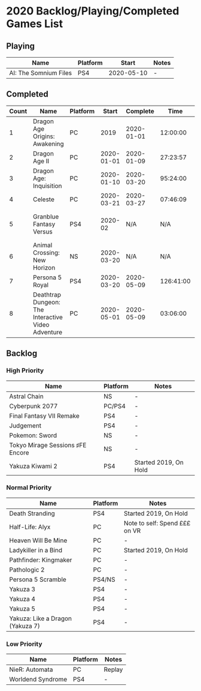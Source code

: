 # 2020 Backlog/Playing/Completed Games List

## Playing
| Name  | Platform | Start | Notes |
| - | - | - | - |
| AI: The Somnium Files | PS4 | 2020-05-10 | - |

## Completed
| Count | Name  | Platform | Start | Complete | Time | Rating | Notes |
| - | - | - | - | - | - | - | - |
| 1 | Dragon Age Origins: Awakening | PC | 2019 | 2020-01-01 | 12:00:00 | + | Replay |
| 2 | Dragon Age II | PC | 2020-01-01 | 2020-01-09 | 27:23:57 | + | - |
| 3 | Dragon Age: Inquisition | PC | 2020-01-10 | 2020-03-20 | 95:24:00 | + | - | 
| 4 | Celeste | PC |  2020-03-21 | 2020-03-27 | 07:46:09 | + | - |
| 5 | Granblue Fantasy Versus | PS4 | 2020-02 | N/A | N/A | + | Fighting Game, so can't really "complete" |
| 6 | Animal Crossing: New Horizon | NS | 2020-03-20 | N/A | N/A | + | Sim, can't really "complete" |
| 7 | Persona 5 Royal | PS4 | 2020-03-20 | 2020-05-09 | 126:41:00 | + | - |
| 8 | Deathtrap Dungeon: The Interactive Video Adventure | PC | 2020-05-01 | 2020-05-09 | 03:06:00 | + | Single Route Clear |

## Backlog
### High Priority
| Name  | Platform | Notes |
| - | - | - |
| Astral Chain | NS | - |
| Cyberpunk 2077 | PC/PS4 | - |
| Final Fantasy VII Remake | PS4 | - |
| Judgement | PS4 | - |
| Pokemon: Sword | NS | - |
| Tokyo Mirage Sessions ♯FE Encore | NS | - |
| Yakuza Kiwami 2 | PS4 | Started 2019, On Hold |

### Normal Priority
| Name  | Platform | Notes |
| - | - | - |
| Death Stranding | PS4 | Started 2019, On Hold |
| Half-Life: Alyx | PC | Note to self: Spend £££ on VR |
| Heaven Will Be Mine | PC | - |
| Ladykiller in a Bind | PC  | Started 2019, On Hold |
| Pathfinder: Kingmaker | PC | - |
| Pathologic 2 | PC | - |
| Persona 5 Scramble | PS4/NS | - |
| Yakuza 3 | PS4 | - |
| Yakuza 4 | PS4 | - |
| Yakuza 5 | PS4 | - |
| Yakuza: Like a Dragon (Yakuza 7) | PS4 | - |

### Low Priority
| Name  | Platform | Notes |
| - | - | - |
| NieR: Automata | PC | Replay |
| Worldend Syndrome | PS4 | - |
